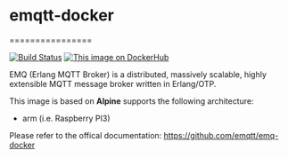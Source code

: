 # emqtt-docker
================

[![Build Status](https://travis-ci.org/RaymondMouthaan/emqtt-docker.svg?branch=v2.3.5)](https://travis-ci.org/RaymondMouthaan/emqtt-docker)
[![This image on DockerHub](https://img.shields.io/docker/pulls/raymondmm/emqtt.svg)](https://hub.docker.com/r/raymondmm/emqtt/)

EMQ (Erlang MQTT Broker) is a distributed, massively scalable, highly extensible MQTT message broker written in Erlang/OTP.

This image is based on **Alpine** supports the following architecture:
  - arm   (i.e. Raspberry PI3)
  
Please refer to the offical documentation: https://github.com/emqtt/emq-docker
